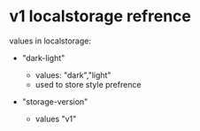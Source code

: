 # v1 localstorage refrence
values in localstorage:
- "dark-light"
    - values: "dark","light"
    - used to store style prefrence

- "storage-version"
    - values "v1"